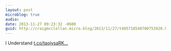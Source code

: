 ```yaml
---
layout: post
microblog: true
audio: 
date: 2013-11-27 09:23:32 -0600
guid: http://craigmcclellan.micro.blog/2013/11/27/t405718540700753920.html
---
```

I Understand [t.co/taojysaRK...](http://t.co/taojysaRKq)
